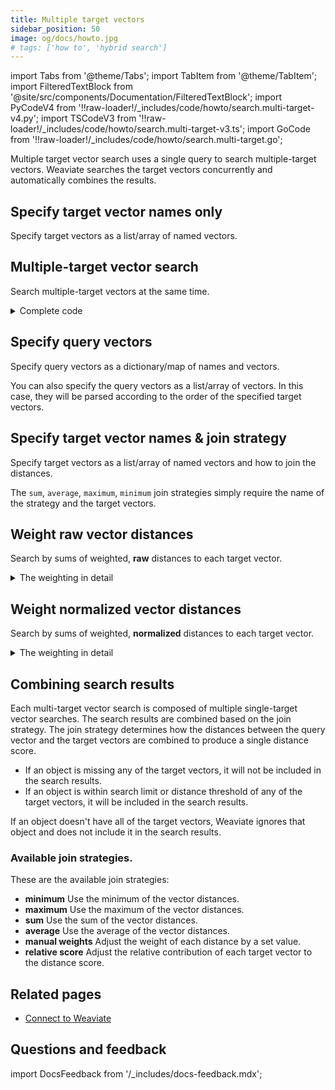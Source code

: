 ```yaml
---
title: Multiple target vectors
sidebar_position: 50
image: og/docs/howto.jpg
# tags: ['how to', 'hybrid search']
---
```


import Tabs from '@theme/Tabs';
import TabItem from '@theme/TabItem';
import FilteredTextBlock from '@site/src/components/Documentation/FilteredTextBlock';
import PyCodeV4 from '!!raw-loader!/_includes/code/howto/search.multi-target-v4.py';
import TSCodeV3 from '!!raw-loader!/_includes/code/howto/search.multi-target-v3.ts';
import GoCode from '!!raw-loader!/_includes/code/howto/search.multi-target.go';

Multiple target vector search uses a single query to search multiple-target vectors. Weaviate searches the target vectors concurrently and automatically combines the results.

## Specify target vector names only

Specify target vectors as a list/array of named vectors.

## Multiple-target vector search

Search multiple-target vectors at the same time.

<Tabs groupId="languages">
<TabItem value="py" label="Python Client v4">
<FilteredTextBlock
  text={PyCodeV4}
  startMarker="# START MultiBasic"
  endMarker="# END MultiBasic"
  language="python"
/>
</TabItem>
<TabItem value="ts" label="JS/TS Client v3">
<FilteredTextBlock
  text={TSCodeV3}
  startMarker="// START MultiBasic"
  endMarker="// END MultiBasic"
  language="js"
/>
</TabItem>
<TabItem value="go" label="Go">
<FilteredTextBlock
  text={GoCode}
  startMarker="// START MultiBasic"
  endMarker="// END MultiBasic"
  language="python"
/>
<details>
  <summary>Complete code</summary>
<FilteredTextBlock
  text={GoCode}
  startMarker="// START BasicFull"
  endMarker="// END BasicFull"
  language="python"
/>
</details>
</TabItem>
</Tabs>

## Specify query vectors

Specify query vectors as a dictionary/map of names and vectors.

<Tabs groupId="languages">
<TabItem value="py" label="Python Client v4">
<FilteredTextBlock
  text={PyCodeV4}
  startMarker="# START MultiTargetNearVector"
  endMarker="# END MultiTargetNearVector"
  language="python"
/>
</TabItem>
<TabItem value="ts" label="JS/TS Client v3">
<FilteredTextBlock
  text={TSCodeV3}
  startMarker="// START MultiWeights"
  endMarker="// END MultiWeights"
  language="python"
/>
</TabItem>
</Tabs>

You can also specify the query vectors as a list/array of vectors. In this case, they will be parsed according to the order of the specified target vectors.

## Specify target vector names & join strategy

Specify target vectors as a list/array of named vectors and how to join the distances.

The `sum`, `average`, `maximum`, `minimum` join strategies simply require the name of the strategy and the target vectors.

<Tabs groupId="languages">
<TabItem value="py" label="Python Client v4">
<FilteredTextBlock
  text={PyCodeV4}
  startMarker="# START MultiTargetWithSimpleJoin"
  endMarker="# END MultiTargetWithSimpleJoin"
  language="python"
/>
</TabItem>
</Tabs>

## Weight raw vector distances

Search by sums of weighted, **raw** distances to each target vector.

<details>
  <summary>The weighting in detail</summary>

Each distance between the query vector and the target vector is multiplied by the specified weight, then the resulting weighted distances are summed for each object to produce a weighted distance. The search results are sorted by the weighted distance.

</details>

<Tabs groupId="languages">
<TabItem value="py" label="Python Client v4">
<FilteredTextBlock
  text={PyCodeV4}
  startMarker="# START MultiTargetManualWeights"
  endMarker="# END MultiTargetManualWeights"
  language="python"
/>
</TabItem>
</Tabs>

## Weight normalized vector distances

Search by sums of weighted, **normalized** distances to each target vector.

<details>
  <summary>The weighting in detail</summary>

Each distance is normalized against other results for that target vector. Each normalized distance between the query vector and the target vector is multiplied by the specified weight, then the resulting weighted distances are summed for each object to produce a weighted distance. The search results are sorted by the weighted distance.

</details>

<Tabs groupId="languages">
<TabItem value="py" label="Python Client v4">
<FilteredTextBlock
  text={PyCodeV4}
  startMarker="# START MultiTargetRelativeScore"
  endMarker="# END MultiTargetRelativeScore"
  language="python"
/>
</TabItem>
</Tabs>

## Combining search results

Each multi-target vector search is composed of multiple single-target vector searches. The search results are combined based on the join strategy. The join strategy determines how the distances between the query vector and the target vectors are combined to produce a single distance score.

- If an object is missing any of the target vectors, it will not be included in the search results.
- If an object is within search limit or distance threshold of any of the target vectors, it will be included in the search results.

If an object doesn't have all of the target vectors, Weaviate ignores that object and does not include it in the search results.

### Available join strategies.

These are the available join strategies:

- **minimum** Use the minimum of the vector distances.
- **maximum** Use the maximum of the vector distances.
- **sum** Use the sum of the vector distances.
- **average** Use the average of the vector distances.
- **manual weights** Adjust the weight of each distance by a set value.
- **relative score** Adjust the relative contribution of each target vector to the distance score.

## Related pages

- [Connect to Weaviate](/developers/weaviate/connections/index.mdx)

## Questions and feedback

import DocsFeedback from '/_includes/docs-feedback.mdx';

<DocsFeedback/>
